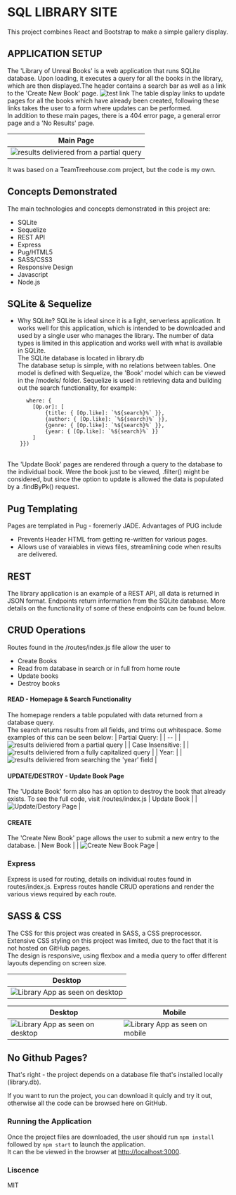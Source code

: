 # SQL LIBRARY SITE

This project combines React and Bootstrap to make a simple gallery display.  

## APPLICATION SETUP
The 'Library of Unreal Books' is a web application that runs SQLite database. Upon loading, it executes a query for all the books in the library, which are then displayed.The header contains a search bar as well as a link to the 'Create New Book' page. 
![test link](./##SASS)
The table display links to update pages for all the books which have already been created, 
following these links takes the user to a form where updates can be performed. 
<br />
In addition to these main pages, there is a 404 error page, a general error page and a 'No Results' page. 

| Main Page |
| -- |
| ![results deliviered from a partial query](/example-img/full-view.png) |

It was based on a TeamTreehouse.com project, but the code is my own. 

## Concepts Demonstrated

The main technologies and concepts demonstrated in this project are:

* SQLite
* Sequelize
* REST API
* Express 
* Pug/HTML5
* SASS/CSS3
* Responsive Design
* Javascript
* Node.js


## SQLite & Sequelize 
- Why SQLite? 
SQLite is ideal since it is a light, serverless application. It works well for this application, which is intended to be downloaded and used by a single user who manages the library. The number of data types is limited in this application and works well with what is available in SQLite. <br />
The SQLite database is located in library.db <br />
The database setup is simple, with no relations between tables. One model is defined with Sequelize, the 'Book' model which can be viewed in the /models/ folder. Sequelize is used in retrieving data and building out the search functionality, for example:
```Books.findAll({
      where: {
        [Op.or]: [
            {title: { [Op.like]: `%${search}%` }},
            {author: { [Op.like]: `%${search}%` }},
            {genre: { [Op.like]: `%${search}%` }},
            {year: { [Op.like]: `%${search}%` }}
        ]
    }})
```
<br />
The 'Update Book' pages are rendered through a query to the database to the individual book. Were the book just to be viewed, .filter() might be considered, but since the option to update is allowed the data is populated by a .findByPk() request.

## Pug Templating

Pages are templated in Pug - foremerly JADE.
Advantages of PUG include 
- Prevents Header HTML from getting re-written for various pages. 
- Allows use of varaiables in views files, streamlining code when results are delivered. 

## REST
The library application is an example of a REST API, all data is returned in JSON format. 
Endpoints return information from the SQLite database. More details on the functionality of some of these endpoints can be found below. 

## CRUD Operations

Routes found in the /routes/index.js file allow the user to
- Create Books
- Read from database in search or in full from home route
- Update books
- Destroy books

#### READ - Homepage & Search Functionality
The homepage renders a table populated with data returned from a database query. 
<br />
The search returns results from all fields, and trims out whitespace. Some examples of this can be seen below:
| Partial Query: |
| -- |
| ![results deliviered from a partial query](/example-img/results-partial.png) |
| Case Insensitive: |
| ![results deliviered from a fully capitalized query](/example-img/results-case-insensitive.png) |
| Year: |
| ![results deliviered from searching the 'year' field](/example-img/results-year.png) |

#### UPDATE/DESTROY - Update Book Page
The 'Update Book' form also has an option to destroy the book that already exists. To see the full code, visit /routes/index.js
| Update Book |
| ![Update/Destory Page](/example-img/update-form.png) |

#### CREATE
The 'Create New Book' page allows the user to submit a new entry to the database. 
| New Book |
| ![Create New Book Page](/example-img/new-form.png) |

###  Express
Express is used for routing, details on individual routes found in routes/index.js. Express routes handle CRUD operations and render the various views required by each route. 

## SASS & CSS
The CSS for this project was created in SASS, a CSS preprocessor. Extensive CSS styling on this project was limited, due to the fact that it is not hosted on GitHub pages. 
<br />
The design is responsive, using flexbox and a media query to offer different layouts depending on screen size. 

| Desktop |
| -- |
| ![Library App as seen on desktop](/img/full-view.png) |

| Desktop| Mobile |
| --- | --- |
| ![Library App as seen on desktop](/img/full-view.png) | ![Library App as seen on mobile](/img/mobile-view.png) |


## No Github Pages?

That's right - the project depends on a database file that's installed locally (library.db). <br />

If you want to run the project, you can download it quicly and try it out, otherwise all the code can be browsed here on GitHub. 

### Running the Application

Once the project files are downloaded, the user should run ```npm install``` followed by ```npm start``` to launch the application. <br />
It can the be viewed in the browser at [http://localhost:3000](http://localhost:3000).

### Liscence 
MIT